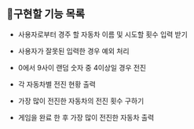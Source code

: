 ## 🚀구현할 기능 목록

- 사용자로부터 경주 할 자동차 이름 및 시도할 횟수 입력 받기

- 사용자가 잘못된 입력한 경우 예외 처리

- 0에서 9사이 랜덤 숫자 중 4이상일 경우 전진

- 각 자동차별 전진 현황 출력

- 가장 많이 전진한 자동차의 전진 횟수 구하기

- 게임을 완료 한 후 가장 많이 전진한 자동차 출력
